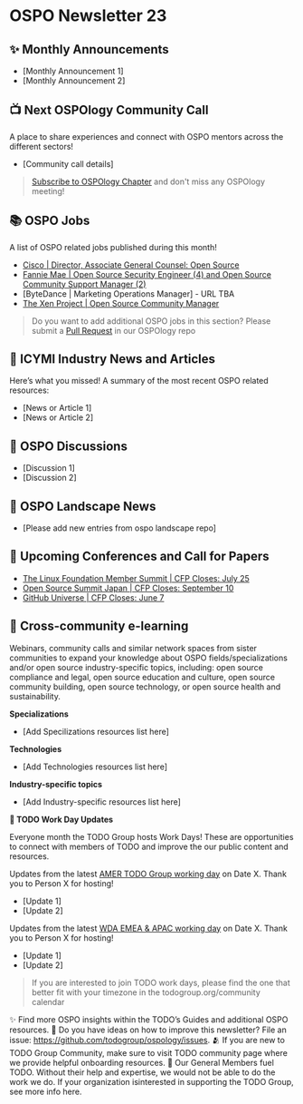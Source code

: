 # OSPO Newsletter 23


## ✨ Monthly Announcements 

* [Monthly Announcement 1]
* [Monthly Announcement 2]


## 📺 Next OSPOlogy Community Call

A place to share experiences and connect with OSPO mentors across the different sectors!

* [Community call details]

> [Subscribe to OSPOlogy Chapter](https://community.linuxfoundation.org/todo-group/) and don't miss any OSPOlogy meeting!


## 📚 OSPO Jobs

A list of OSPO related jobs published during this month!

* [Cisco | Director, Associate General Counsel: Open Source](https://jobs.cisco.com/jobs/ProjectDetail/Director-Associate-General-Counsel-Open-Source/1401565)
* [Fannie Mae | Open Source Security Engineer (4) and Open Source Community Support Manager (2)](https://www.linkedin.com/posts/johnmarkwalker_ospo-opensource-devops-activity-7061800277795852288-ykSZ/)
* [ByteDance | Marketing Operations Manager] - URL TBA
* [The Xen Project | Open Source Community Manager](https://careers.cloud.com/jobs/open-source-community-manager-cambridge-england-united-kingdom)

> Do you want to add additional OSPO jobs in this section? Please submit a [Pull Request](https://github.com/todogroup/ospology/tree/main/newsletter#how-to-contribute-to-osponews) in our OSPOlogy repo


## 📌 ICYMI Industry News and Articles

Here’s what you missed! A summary of the most recent OSPO related resources:

* [News or Article 1]
* [News or Article 2]


## 🙋 OSPO Discussions

* [Discussion 1]
* [Discussion 2]


## 📩 OSPO Landscape News

* [Please add new entries from ospo landscape repo]


## 📎 Upcoming Conferences and Call for Papers

* [The Linux Foundation Member Summit | CFP Closes: July 25](https://events.linuxfoundation.org/lf-member-summit/)
* [Open Source Summit Japan | CFP Closes: September 10](https://events.linuxfoundation.org/open-source-summit-japan/)
* [GitHub Universe | CFP Closes: June 7](https://reg.rainfocus.com/flow/github/universe23/cfp/page/cfslandingpage)


## 🔭 Cross-community e-learning

Webinars, community calls and similar network spaces from sister communities to expand your knowledge about OSPO fields/specializations and/or open source industry-specific topics, including: open source compliance and legal, open source education and culture, open source community building, open source technology, or open source health and sustainability. 

**Specializations**

* [Add Specilizations resources list here]

**Technologies**

* [Add Technologies resources list here]

**Industry-specific topics**

* [Add Industry-specific resources list here]


**📝 TODO Work Day Updates**

Everyone month the TODO Group hosts Work Days! These are opportunities to connect with members of TODO and improve the our public content and resources. 

Updates from the latest [AMER TODO Group working day](https://github.com/todogroup/work-day-activities) on Date X. Thank you to Person X for hosting!

* [Update 1]
* [Update 2]

Updates from the latest [WDA EMEA & APAC working day](https://github.com/todogroup/work-day-activities) on Date X. Thank you to Person X for hosting!

* [Update 1]
* [Update 2]

> If you are interested to join TODO work days, please find the one that better fit with your timezone in the todogroup.org/community calendar

✨ Find more OSPO insights within the TODO’s Guides and additional OSPO resources.
🧐 Do you have ideas on how to improve this newsletter? File an issue: https://github.com/todogroup/ospology/issues.
🫂 If you are new to TODO Group Community, make sure to visit TODO community page where we provide helpful onboarding resources.
💚 Our General Members fuel TODO. Without their help and expertise, we would not be able to do the work we do. If your organization isinterested in supporting the TODO Group, see more info here.


